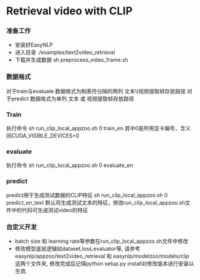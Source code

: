 # Retrieval video with CLIP

### 准备工作
* 安装好EasyNLP
* 进入目录 ./examples/text2video_retrieval
* 下载并生成数据 sh preprocess_video_frame.sh

### 数据格式
对于train与evaluate 数据格式为制表符分隔的两列 文本\t视频提取帧存放路径
对于predict 数据格式为单列 文本 或 视频提取帧存放路径

### Train
执行命令 sh run_clip_local_appzoo.sh 0 train_en
其中0是所用显卡编号，含义同CUDA_VISIBLE_DEVICES=0

### evaluate
执行命令 sh run_clip_local_appzoo.sh 0 evaluate_en

### predict
predict用于生成测试数据的CLIP特征
sh run_clip_local_appzoo.sh 0 predict_en_text
默认将生成测试文本的特征，修改run_clip_local_appzoo.sh文件中的代码可生成测试video的特征

### 自定义开发
* batch size 和 learning rate等参数在run_clip_local_appzoo.sh文件中修改
* 修改模型底层逻辑如dataset,loss,evaluator等, 请参考easynlp/appzoo/text2video_retrieval 和 easynlp/modelzoo/models/clip 这两个文件夹, 修改完成后记得python setup.py install对修改版本进行安装以生效.
